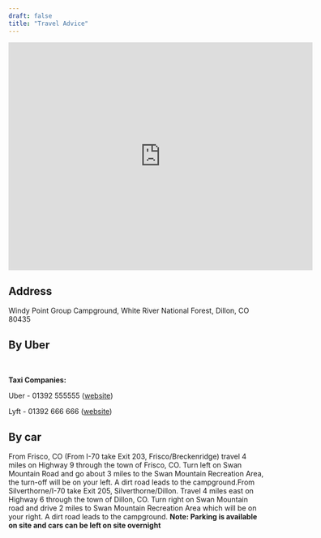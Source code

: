 ```yaml
---
draft: false
title: "Travel Advice"
---
```


<iframe src="https://www.google.com/maps/embed?pb=!1m14!1m8!1m3!1d12295.443977324252!2d-106.0454653!3d39.6078137!3m2!1i1024!2i768!4f13.1!3m3!1m2!1s0x876a5be949be9363%3A0xb5c6b7ae8c358e23!2sWindy%20Point%20Group%20Campground!5e0!3m2!1sen!2sus!4v1693533748967!5m2!1sen!2sus" width="600" height="450" style="border:0;" allowfullscreen="" loading="lazy" referrerpolicy="no-referrer-when-downgrade"></iframe>

## Address
Windy Point Group Campground,
White River National Forest,
Dillon, CO 80435

## By Uber


<br>

**Taxi Companies:**

Uber - 01392 555555 ([website](https://www.exetercars.com/))

Lyft - 01392 666 666 ([website](https://www.appletaxisexeter.co.uk/))


## By car
From Frisco, CO (From I-70 take Exit 203, Frisco/Breckenridge) travel 4 miles on Highway 9 through the town of Frisco, CO. Turn left on Swan Mountain Road and go about 3 miles to the Swan Mountain Recreation Area, the turn-off will be on your left. A dirt road leads to the campground.From Silverthorne/I-70 take Exit 205, Silverthorne/Dillon. Travel 4 miles east on Highway 6 through the town of Dillon, CO. Turn right on Swan Mountain road and drive 2 miles to Swan Mountain Recreation Area which will be on your right. A dirt road leads to the campground.
**Note: Parking is available on site and cars can be left on site overnight**


 








